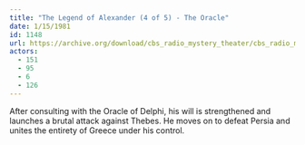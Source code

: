 ```yaml
---
title: "The Legend of Alexander (4 of 5) - The Oracle"
date: 1/15/1981
id: 1148
url: https://archive.org/download/cbs_radio_mystery_theater/cbs_radio_mystery_theater-1101-1150.zip/cbs_radio_mystery_theater-1101-1150%2Fcbsrmt_1148_the_legend_of_alexander_4_of_5_the_oracle.mp3
actors:
  - 151
  - 95
  - 6
  - 126
---
```

After consulting with the Oracle of Delphi, his will is strengthened and launches a brutal attack against Thebes. He moves on to defeat Persia and unites the entirety of Greece under his control.